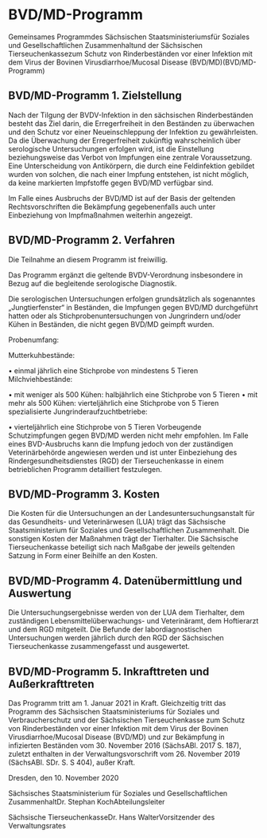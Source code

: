 # BVD/MD-Programm

Gemeinsames Programmdes Sächsischen Staatsministeriumsfür Soziales und Gesellschaftlichen Zusammenhaltund der Sächsischen Tierseuchenkassezum Schutz von Rinderbeständen vor einer Infektion mit dem Virus der Bovinen Virusdiarrhoe/Mucosal Disease (BVD/MD)(BVD/MD-Programm)

## BVD/MD-Programm 1. Zielstellung

Nach der Tilgung der BVDV-Infektion in den sächsischen Rinderbeständen besteht das Ziel darin, die Erregerfreiheit in den Beständen zu überwachen und den Schutz vor einer Neueinschleppung der Infektion zu gewährleisten. Da die Überwachung der Erregerfreiheit zukünftig wahrscheinlich über serologische Untersuchungen erfolgen wird, ist die Einstellung beziehungsweise das Verbot von Impfungen eine zentrale Voraussetzung. Eine Unterscheidung von Antikörpern, die durch eine Feldinfektion gebildet wurden von solchen, die nach einer Impfung entstehen, ist nicht möglich, da keine markierten Impfstoffe gegen BVD/MD verfügbar sind.

Im Falle eines Ausbruchs der BVD/MD ist auf der Basis der geltenden Rechtsvorschriften die Bekämpfung gegebenenfalls auch unter Einbeziehung von Impfmaßnahmen weiterhin angezeigt.


## BVD/MD-Programm 2. Verfahren

Die Teilnahme an diesem Programm ist freiwillig.

Das Programm ergänzt die geltende BVDV-Verordnung insbesondere in Bezug auf die begleitende serologische Diagnostik.

Die serologischen Untersuchungen erfolgen grundsätzlich als sogenanntes „Jungtierfenster“ in Beständen, die Impfungen gegen BVD/MD durchgeführt hatten oder als Stichprobenuntersuchungen von Jungrindern und/oder Kühen in Beständen, die nicht gegen BVD/MD geimpft wurden.

Probenumfang:

Mutterkuhbestände:

• einmal jährlich eine Stichprobe von mindestens 5 Tieren Milchviehbestände:

• mit weniger als 500 Kühen: halbjährlich eine Stichprobe von 5 Tieren • mit mehr als 500 Kühen: vierteljährlich eine Stichprobe von 5 Tieren spezialisierte Jungrinderaufzuchtbetriebe:

• vierteljährlich eine Stichprobe von 5 Tieren Vorbeugende Schutzimpfungen gegen BVD/MD werden nicht mehr empfohlen. Im Falle eines BVD-Ausbruchs kann die Impfung jedoch von der zuständigen Veterinärbehörde angewiesen werden und ist unter Einbeziehung des Rindergesundheitsdienstes (RGD) der Tierseuchenkasse in einem betrieblichen Programm detailliert festzulegen.


## BVD/MD-Programm 3. Kosten

Die Kosten für die Untersuchungen an der Landesuntersuchungsanstalt für das Gesundheits- und Veterinärwesen (LUA) trägt das Sächsische Staatsministerium für Soziales und Gesellschaftlichen Zusammenhalt. Die sonstigen Kosten der Maßnahmen trägt der Tierhalter. Die Sächsische Tierseuchenkasse beteiligt sich nach Maßgabe der jeweils geltenden Satzung in Form einer Beihilfe an den Kosten.


## BVD/MD-Programm 4. Datenübermittlung und Auswertung

Die Untersuchungsergebnisse werden von der LUA dem Tierhalter, dem zuständigen Lebensmittelüberwachungs- und Veterinäramt, dem Hoftierarzt und dem RGD mitgeteilt. Die Befunde der labordiagnostischen Untersuchungen werden jährlich durch den RGD der Sächsischen Tierseuchenkasse zusammengefasst und ausgewertet.


## BVD/MD-Programm 5. Inkrafttreten und Außerkrafttreten

Das Programm tritt am 1. Januar 2021 in Kraft. Gleichzeitig tritt das Programm des Sächsischen Staatsministeriums für Soziales und Verbraucherschutz und der Sächsischen Tierseuchenkasse zum Schutz von Rinderbeständen vor einer Infektion mit dem Virus der Bovinen Virusdiarrhoe/Mucosal Disease (BVD/MD) und zur Bekämpfung in infizierten Beständen vom 30. November 2016 (SächsABl. 2017 S. 187), zuletzt enthalten in der Verwaltungsvorschrift vom 26. November 2019 (SächsABl. SDr. S. S 404), außer Kraft.

Dresden, den 10. November 2020

Sächsisches Staatsministerium für Soziales und Gesellschaftlichen ZusammenhaltDr. Stephan KochAbteilungsleiter

Sächsische TierseuchenkasseDr. Hans WalterVorsitzender des Verwaltungsrates


